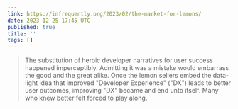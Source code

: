 ```yaml
---
link: https://infrequently.org/2023/02/the-market-for-lemons/
date: 2023-12-25 17:45 UTC
published: true
title: ''
tags: []
---
```


> The substitution of heroic developer narratives for user success happened imperceptibly. Admitting it was a mistake would embarrass the good and the great alike. Once the lemon sellers embed the data-light idea that improved "Developer Experience" ("DX") leads to better user outcomes, improving "DX" became and end unto itself. Many who knew better felt forced to play along.
